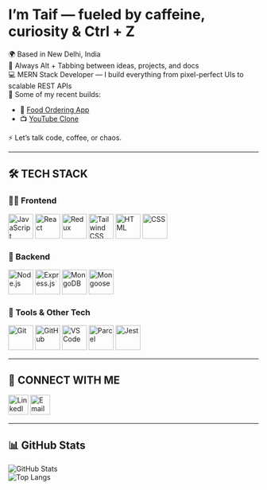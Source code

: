 # I’m Taif — fueled by caffeine, curiosity & Ctrl + Z

🌍  Based in New Delhi, India  
🧠  Always Alt + Tabbing between ideas, projects, and docs  
💻  MERN Stack Developer — I build everything from pixel-perfect UIs to scalable REST APIs  
🚀  Some of my recent builds:
- 🍔 [Food Ordering App](https://foodorderappbytaif.netlify.app/)  
- 📺 [YouTube Clone](https://youtubeclonebytaif.netlify.app/)  

⚡ Let’s talk code, coffee, or chaos.

---

## 🛠️ TECH STACK

### 👨‍💻 Frontend
[<img src="https://encrypted-tbn0.gstatic.com/images?q=tbn:ANd9GcSwr7hezbSLIzt0x_LcGYkOF0z4UKsj6QTEZA&s" alt="JavaScript" width="50"/>](https://www.w3schools.com/js/)
[<img src="https://encrypted-tbn0.gstatic.com/images?q=tbn:ANd9GcQ-TLdbAqtzJd2i6o0TLdIxnQUzhKNKb58koA&s" alt="React" width="50"/>](https://react.dev/learn)
[<img src="https://miro.medium.com/v2/resize:fit:500/1*tOI6UC5EaS2fPItCesI-AQ.png" alt="Redux" width="50"/>](https://redux.js.org/)
[<img src="https://encrypted-tbn0.gstatic.com/images?q=tbn:ANd9GcSVgHWDyjwN9qZsPChFzc5PRfOOOqbfgXqR3w&s" alt="Tailwind CSS" width="50"/>](https://tailwindcss.com/)
[<img src="https://encrypted-tbn0.gstatic.com/images?q=tbn:ANd9GcQTEjk3dEXGHWf3zOPwSP5hTx6NdlNcgXdtkg&s" alt="HTML" width="50"/>](https://www.w3schools.com/html/)
[<img src="https://encrypted-tbn0.gstatic.com/images?q=tbn:ANd9GcRC_pqc4MwJZdVygwY49rBa1U0ndZZKBWU9PA&s" alt="CSS" width="50"/>](https://www.w3schools.com/css/)

### 🧩 Backend
[<img src="https://upload.wikimedia.org/wikipedia/commons/d/d9/Node.js_logo.svg" alt="Node.js" width="50"/>](https://nodejs.org/)
[<img src="https://upload.wikimedia.org/wikipedia/commons/6/64/Expressjs.png" alt="Express.js" width="50"/>](https://expressjs.com/)
[<img src="https://www.vectorlogo.zone/logos/mongodb/mongodb-icon.svg" alt="MongoDB" width="50"/>](https://www.mongodb.com/)
[<img src="https://upload.wikimedia.org/wikipedia/commons/4/49/Redux.png" alt="Mongoose" width="50"/>](https://mongoosejs.com/)

### 🧰 Tools & Other Tech
[<img src="https://encrypted-tbn0.gstatic.com/images?q=tbn:ANd9GcQ3w5v3NHCaW5Ig1eG2mWbruAG3_rk_4_tJtg&s" alt="Git" width="50"/>](https://git-scm.com/)
[<img src="https://encrypted-tbn0.gstatic.com/images?q=tbn:ANd9GcSbqj9Ii13d6hx5a9kyLnC5A8A96LDSaSZv_w&s" alt="GitHub" width="50"/>](https://github.com/)
[<img src="https://encrypted-tbn0.gstatic.com/images?q=tbn:ANd9GcRXw1e_BUF94tqvmJWuXqHzbCG-nP0ONdK4rA&s" alt="VS Code" width="50"/>](https://code.visualstudio.com/)
[<img src="https://parceljs.org/assets/og.png" alt="Parcel" width="50"/>](https://parceljs.org/)
[<img src="https://encrypted-tbn0.gstatic.com/images?q=tbn:ANd9GcQ3SQYHAO1IZKdhvZkb4pBktXc_D_wzqVkQFA&s" alt="Jest" width="50"/>](https://jestjs.io/)

---

## 🔗 CONNECT WITH ME

[<img src="https://cdn-icons-png.flaticon.com/512/174/174857.png" alt="LinkedIn" width="40"/>](https://www.linkedin.com/in/taif-khan-14b404295/)
[<img src="https://cdn-icons-png.flaticon.com/512/732/732200.png" alt="Email" width="40"/>](mailto:mohd.taif.khan1@gmail.com)

---

## 📊 GitHub Stats

![GitHub Stats](https://github-readme-stats.vercel.app/api?username=tk-droid&show_icons=true&count_private=true&theme=tokyonight)  
![Top Langs](https://github-readme-stats.vercel.app/api/top-langs/?username=tk-droid&count_private=true&langs_count=5&layout=compact&theme=tokyonight)
